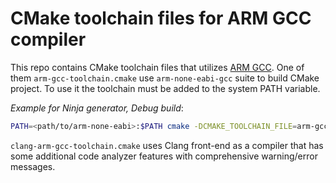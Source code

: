 # CMake toolchain files for ARM GCC compiler

This repo contains CMake toolchain files that utilizes [ARM GCC](https://developer.arm.com/open-source/gnu-toolchain/gnu-rm).
One of them `arm-gcc-toolchain.cmake` use `arm-none-eabi-gcc` suite to build CMake project. To use it the toolchain must be added to the system PATH variable.

*Example for Ninja generator, Debug build*:

```sh
PATH=<path/to/arm-none-eabi>:$PATH cmake -DCMAKE_TOOLCHAIN_FILE=arm-gcc-toolchain.cmake -DCMAKE_BUILD_TYPE=Debug
```

`clang-arm-gcc-toolchain.cmake` uses Clang front-end as a compiler that has some additional code analyzer features with comprehensive warning/error
messages.
